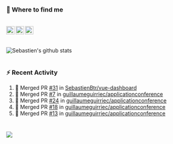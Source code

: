 
<h1></h1>

### :speech_balloon: Where to find me

</br>
<a href="https://twitter.com/seb_bouttier">
  <img align="left" width="22px" src="https://cdn.jsdelivr.net/npm/simple-icons@v3/icons/twitter.svg" />
</a>
<a href="https://www.linkedin.com/in/sebastien-bouttier">
  <img align="left" width="22px" src="https://cdn.jsdelivr.net/npm/simple-icons@v3/icons/linkedin.svg" />
</a>
<a href="https://sebastien-bouttier.medium.com/">
  <img align="left" width="22px" src="https://cdn.jsdelivr.net/npm/simple-icons@v3/icons/medium.svg" />
</a>
</br>

<h1></h1>

![Sebastien's github stats](https://github-readme-stats.vercel.app/api?username=sebastienBtr&show_icons=true&title_color=24292e&icon_color=40c463&text_color=24292e&bg_color=fff&count_private=true)

<h1></h1>

### :zap: Recent Activity

<!--START_SECTION:activity-->
1. 🎉 Merged PR [#31](https://github.com/SebastienBtr/vue-dashboard/pull/31) in [SebastienBtr/vue-dashboard](https://github.com/SebastienBtr/vue-dashboard)
2. 🎉 Merged PR [#7](https://github.com/guillaumeguirriec/applicationconference/pull/7) in [guillaumeguirriec/applicationconference](https://github.com/guillaumeguirriec/applicationconference)
3. 🎉 Merged PR [#24](https://github.com/guillaumeguirriec/applicationconference/pull/24) in [guillaumeguirriec/applicationconference](https://github.com/guillaumeguirriec/applicationconference)
4. 🎉 Merged PR [#18](https://github.com/guillaumeguirriec/applicationconference/pull/18) in [guillaumeguirriec/applicationconference](https://github.com/guillaumeguirriec/applicationconference)
5. 🎉 Merged PR [#13](https://github.com/guillaumeguirriec/applicationconference/pull/13) in [guillaumeguirriec/applicationconference](https://github.com/guillaumeguirriec/applicationconference)
<!--END_SECTION:activity-->

<h1></h1>

![](https://komarev.com/ghpvc/?username=sebastienBtr)
